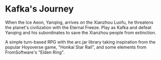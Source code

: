 # Kafka's Journey

When the Ice Aeon, Yanqing, arrives on the Xianzhou Luofu, he threatens the planet's civilization with the Eternal Freeze. Play as Kafka and defeat Yanqing and his subordinates to save the Xianzhou people from extinction.

A simple turn-based RPG with the arc.jar library taking inspiration from the popular Hoyoverse game, "Honkai Star Rail", and some elements from FromSoftware's "Elden Ring".
